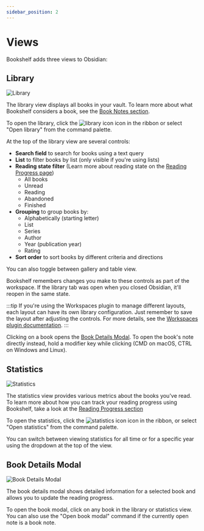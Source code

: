 ```yaml
---
sidebar_position: 2
---
```


# Views

Bookshelf adds three views to Obsidian:

## Library

![Library](/img/library.png)

The library view displays all books in your vault.
To learn more about what Bookshelf considers a book, see the [Book Notes section](book-notes.md).

To open the library, click the ![library icon](/img/library-big.svg) icon in the ribbon or select "Open
library" from the command palette.

At the top of the library view are several controls:

- **Search field** to search for books using a text query
- **List** to filter books by list (only visible if you're using lists)
- **Reading state filter** (Learn more about reading state on
  the [Reading Progress page](reading-progress.md#reading-state))
    - All books
    - Unread
    - Reading
    - Abandoned
    - Finished
- **Grouping** to group books by:
    - Alphabetically (starting letter)
    - List
    - Series
    - Author
    - Year (publication year)
    - Rating
- **Sort order** to sort books by different criteria and directions

You can also toggle between gallery and table view.

Bookshelf remembers changes you make to these controls as part of the workspace. If the library tab was open when you
closed Obsidian, it'll reopen in the same state.

:::tip
If you're using the Workspaces plugin to manage different layouts, each layout can have its own library configuration.
Just remember to save the layout after adjusting the controls. For more details, see
the [Workspaces plugin documentation](https://help.obsidian.md/plugins/workspaces).
:::

Clicking on a book opens the [Book Details Modal](views.md#book-details-modal). To open the book's note directly
instead, hold a modifier key while clicking (CMD on macOS, CTRL on Windows and Linux).

## Statistics

![Statistics](/img/statistics.png)

The statistics view provides various metrics about the books you've read.
To learn more about how you can track your reading progress using Bookshelf, take a look at
the [Reading Progress section](reading-progress.md)

To open the statistics, click the ![statistics icon](/img/chart-spline.svg) icon in the ribbon, or select
"Open statistics" from the command palette.

You can switch between viewing statistics for all time or for a specific year using the dropdown at the top of the view.

## Book Details Modal

![Book Details Modal](/img/book-details.png)

The book details modal shows detailed information for a selected book and allows you to update the reading progress.

To open the book modal, click on any book in the library or statistics view. You can also use the "Open book modal"
command if the currently open note is a book note.
